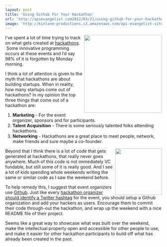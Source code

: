 ```yaml
---
layout: post
title: 'Using Github For Your Hackathon'
url: 'http://apievangelist.com2012/03/21/using-github-for-your-hackathon/'
image: 'http://kinlane-productions.s3.amazonaws.com/api-evangelist-site/blog/github-logo.png'
---
```



<p>
     <img src="http://kinlane-productions.s3.amazonaws.com/api-evangelist/tag-cloud-hackathon.png"  width="250" align="right" />
</p>
<p>
     I’ve spent a lot of time trying to track on what gets created at <a title="hackathons" href="/events/">hackathons</a>.  Some innovative programming occurs at these events and I’d say 98% of it is forgotten by Monday morning.
</p>
<p>
     I think a lot of attention is given to the myth that hackathons are about building startups. When in reality, how many startups come out of hackathons? In my opinion the top three things that come out of a hackathon are:
</p>
<ol >
     <li>
          <strong>Marketing</strong> - For the event organizer, sponsors and for participants.
     </li>
     <li>
          <strong>Talent Acquisition</strong> - There is some seriously talented folks attending hackathons.
     </li>
     <li>
          <strong>Networking</strong> - Hackathons are a great place to meet people, network, make friends and sure maybe a co-founder.
     </li>
</ol>
<p>
     <img src="http://kinlane-productions.s3.amazonaws.com/github-logo.png"  width="150" align="right" />
</p>
<p>
     Beyond that I think there is a lot of code that gets generated at hackathons, that really never goes anywhere. Much of this code is not immediately VC fundable, but still some of it is really good. And I see a lot of kids spending whole weekends writing the same or similar code as I saw the weekend before.
</p>
<p>
     To help remedy this, I suggest that event organizers use <a title="Github" href="http://kinlane-productions.s3.amazonaws.com/github-logo.png">Github</a>. Just like every <a href="/2012/01/08/hashtag-for-your-hackathon/">hackathon organizer should identify a Twitter hashtag</a> for the event, you should setup a Github organization and add your hackers as users. Encourage them to commit their code through-out the hackathon, and wrap up the weekend with a nice README file of their project.
</p>
<p>
     Seems like a great way to showcase what was built over the weekend, make the intellectual property open and accessible for other people to use, and make it easier for other hackathon participants to build off what has already been created in the past.
</p>
